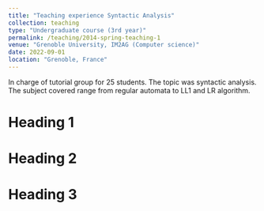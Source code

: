 ```yaml
---
title: "Teaching experience Syntactic Analysis"
collection: teaching
type: "Undergraduate course (3rd year)"
permalink: /teaching/2014-spring-teaching-1
venue: "Grenoble University, IM2AG (Computer science)"
date: 2022-09-01
location: "Grenoble, France"
---
```


In charge of tutorial group for 25 students. The topic was syntactic analysis. The subject covered range from regular automata to LL1 and LR algorithm.

Heading 1
======

Heading 2
======

Heading 3
======